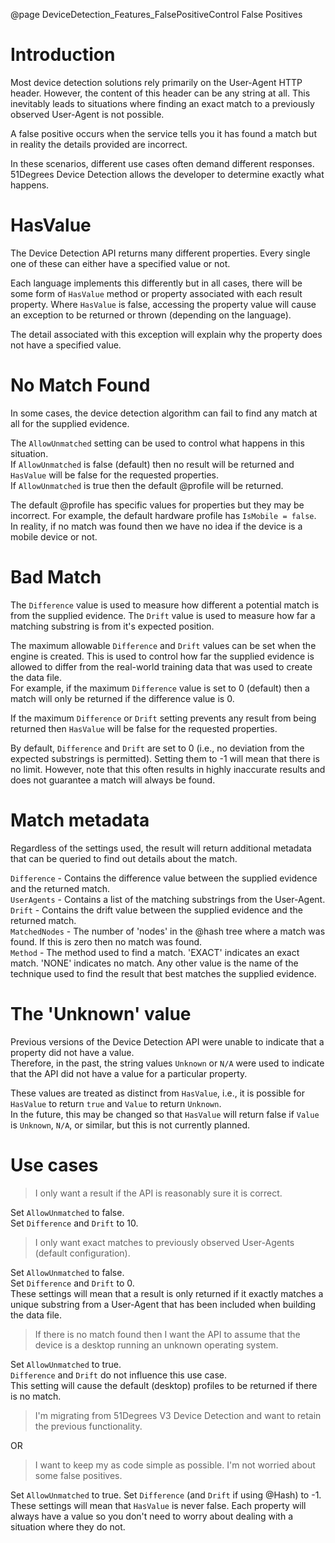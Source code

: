 @page DeviceDetection_Features_FalsePositiveControl False Positives

# Introduction

Most device detection solutions rely primarily on the User-Agent HTTP header. However, the content of this header can be any string at all. This inevitably leads to situations where finding an exact match to a previously observed User-Agent is not possible. 

A false positive occurs when the service tells you it has found a match but in reality the details provided are incorrect.

In these scenarios, different use cases often demand different responses. 51Degrees Device Detection allows the developer to determine exactly what happens.

# HasValue

The Device Detection API returns many different properties. Every single one of these can either have a specified value or not.

Each language implements this differently but in all cases, there will be some form of `HasValue` method or property associated with each result property. Where `HasValue` is false, accessing the property value will cause an exception to be returned or thrown (depending on the language). 

The detail associated with this exception will explain why the property does not have a specified value.

# No Match Found

In some cases, the device detection algorithm can fail to find any match at all for the supplied evidence.

The `AllowUnmatched` setting can be used to control what happens in this situation.  
If `AllowUnmatched` is false (default) then no result will be returned and `HasValue` will be false for the requested properties.  
If `AllowUnmatched` is true then the default @profile will be returned.

The default @profile has specific values for properties but they may be incorrect. For example, the default hardware profile has `IsMobile = false`. In reality, if no match was found then we have no idea if the device is a mobile device or not.

# Bad Match

The `Difference` value is used to measure how different a potential match is from the supplied evidence.
The `Drift` value is used to measure how far a matching substring is from it's expected position.

The maximum allowable `Difference` and `Drift` values can be set when the engine is created. This is used to control how far the supplied evidence is allowed to differ from the real-world training data that was used to create the data file.  
For example, if the maximum `Difference` value is set to 0 (default) then a match will only be returned if the difference value is 0. 

If the maximum `Difference` or `Drift` setting prevents any result from being returned then `HasValue` will be false for the requested properties.

By default, `Difference` and `Drift` are set to 0 (i.e., no deviation from the expected substrings is permitted). Setting them to -1 will mean that there is no limit. However, note that this often results in highly inaccurate results and does not guarantee a match will always be found.

# Match metadata

Regardless of the settings used, the result will return additional metadata that can be queried to find out details about the match.

`Difference` - Contains the difference value between the supplied evidence and the returned match.  
`UserAgents` - Contains a list of the matching substrings from the User-Agent.  
`Drift` - Contains the drift value between the supplied evidence and the returned match.  
`MatchedNodes` - The number of 'nodes' in the @hash tree where a match was found. If this is zero then no match was found.  
`Method` - The method used to find a match. 'EXACT' indicates an exact match. 'NONE' indicates no match. Any other value is the name of the technique used to find the result that best matches the supplied evidence.

# The 'Unknown' value

Previous versions of the Device Detection API were unable to indicate that a property did not have a value.  
Therefore, in the past, the string values `Unknown` or `N/A` were used to indicate that the API did not have a value for a particular property.

These values are treated as distinct from `HasValue`, i.e., it is possible for `HasValue` to return `true` and `Value` to return `Unknown`.  
In the future, this may be changed so that `HasValue` will return false if `Value` is `Unknown`, `N/A`, or similar, but this is not currently planned.

# Use cases

> I only want a result if the API is reasonably sure it is correct.

Set `AllowUnmatched` to false.  
Set `Difference` and `Drift` to 10.

> I only want exact matches to previously observed User-Agents (default configuration).

Set `AllowUnmatched` to false.  
Set `Difference` and `Drift` to 0.  
These settings will mean that a result is only returned if it exactly matches a unique substring from a User-Agent that has been included when building the data file.

> If there is no match found then I want the API to assume that the device is a desktop running an unknown operating system.

Set `AllowUnmatched` to true.  
`Difference` and `Drift` do not influence this use case.  
This setting will cause the default (desktop) profiles to be returned if there is no match.

> I'm migrating from 51Degrees V3 Device Detection and want to retain the previous functionality.

OR

> I want to keep my as code simple as possible. I'm not worried about some false positives.

Set `AllowUnmatched` to true.
Set `Difference` (and `Drift` if using @Hash) to -1.   
These settings will mean that `HasValue` is never false. Each property will always have a value so you don't need to worry about dealing with a situation where they do not. 




